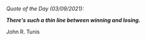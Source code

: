 *Quote of the Day (03/09/2021):*

_**There's such a thin line between winning and losing.**_

John R. Tunis